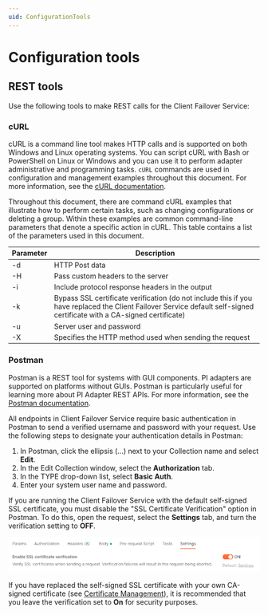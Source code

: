 ```yaml
---
uid: ConfigurationTools
---
```


# Configuration tools

## REST tools

Use the following tools to make REST calls for the Client Failover Service:

### cURL

cURL is a command line tool makes HTTP calls and is supported on both Windows and Linux operating systems. You can script cURL with Bash or PowerShell on Linux or Windows and you can use it to perform adapter administrative and programming tasks. `cURL` commands are used in configuration and management examples throughout this document. For more information, see the [cURL documentation](https://curl.haxx.se/).

Throughout this document, there are command cURL examples that illustrate how to perform certain tasks, such as changing configurations or deleting a group. Within these examples are common command-line parameters that denote a specific action in cURL. This table contains a list of the parameters used in this document. 

| Parameter | Description         |
| --------- | ------------------- |
| -d        | HTTP Post data  |
| -H        | Pass custom headers to the server |
| -i        | Include protocol response headers in the output         |
| -k        | Bypass SSL certificate verification (do not include this if you have replaced the Client Failover Service default self-signed certificate with a CA-signed certificate)  |
| -u        | Server user and password |
| -X        | Specifies the HTTP method used when sending the request |

### Postman

Postman is a REST tool for systems with GUI components. PI adapters are supported on platforms without GUIs. Postman is particularly useful for learning more about PI Adapter REST APIs. For more information, see the [Postman documentation](https://www.postman.com/).

All endpoints in Client Failover Service require basic authentication in Postman to send a verified username and password with your request. Use the following steps to designate your authentication details in Postman: 

1. In Postman, click the ellipsis (...) next to your Collection name and select **Edit**. 
2. In the Edit Collection window, select the **Authorization** tab.
3. In the TYPE drop-down list, select **Basic Auth**.
4. Enter your system user name and password.

If you are running the Client Failover Service with the default self-signed SSL certificate, you must disable the "SSL Certificate Verification" option in Postman. To do this, open the request, select the **Settings** tab, and turn the verification setting to **OFF**.

![Enable SSL Certification](../images/enable-ssl-cert.png)

If you have replaced the self-signed SSL certificate with your own CA-signed certificate (see [Certificate Management](xref:CertificateMgmtFailover)), it is recommended that you leave the verification set to **On** for security purposes.
